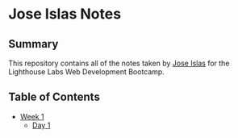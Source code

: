 # Jose Islas Notes
## Summary
This repository contains all of the notes taken by [Jose Islas](https://github.com/BRB3D) for the Lighthouse Labs Web Development Bootcamp.
## Table of Contents
* [Week 1](/Week_1)
  *  [Day 1](/Week_1/Day_1)
